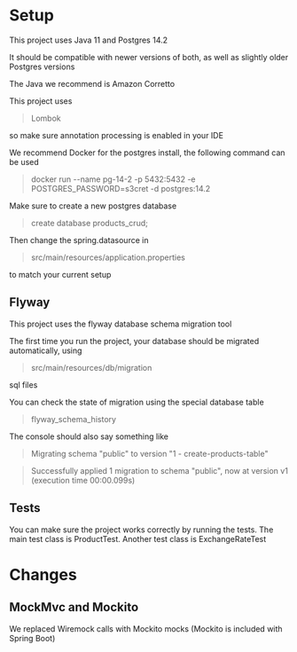 # Setup

This project uses Java 11 and Postgres 14.2

It should be compatible with newer versions of both, as well as slightly older Postgres versions

The Java we recommend is Amazon Corretto

This project uses 

> Lombok

so make sure annotation processing is enabled in your IDE

We recommend Docker for the postgres install, the following command can be used

> docker run --name pg-14-2 -p 5432:5432 -e POSTGRES_PASSWORD=s3cret -d postgres:14.2

Make sure to create a new postgres database

> create database products_crud;

Then change the spring.datasource in 

> src/main/resources/application.properties 

to match your current setup

## Flyway

This project uses the flyway database schema migration tool

The first time you run the project, your database should be migrated automatically, using

> src/main/resources/db/migration

sql files

You can check the state of migration using the special database table

> flyway_schema_history

The console should also say something like

> Migrating schema "public" to version "1 - create-products-table"

> Successfully applied 1 migration to schema "public", now at version v1 (execution time 00:00.099s)

## Tests

You can make sure the project works correctly by running the tests. The main test class is ProductTest. Another test class is ExchangeRateTest

# Changes

## MockMvc and Mockito

We replaced Wiremock calls with Mockito mocks (Mockito is included with Spring Boot)
